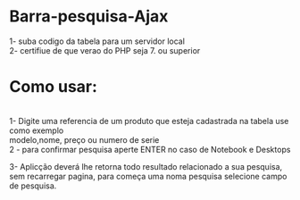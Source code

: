 # Barra-pesquisa-Ajax

1- suba codigo da tabela para um servidor local <br>
2- certifiue de que verao do PHP seja 7. ou superior
<br>
<h1>Como usar:</h1>
<br>
1- Digite uma referencia de um produto que esteja cadastrada na tabela
use como exemplo <br> modelo,nome, preço ou numero de serie 
<br>
2 - para confirmar pesquisa aperte ENTER no caso de Notebook e Desktops

3- Aplicção deverá lhe retorna todo resultado relacionado a sua pesquisa, <br>
sem recarregar pagina, para começa uma noma pesquisa selecione campo de pesquisa.
